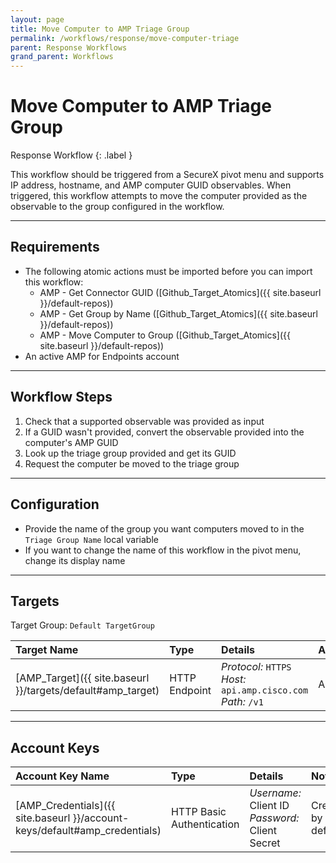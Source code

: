 ```yaml
---
layout: page
title: Move Computer to AMP Triage Group
permalink: /workflows/response/move-computer-triage
parent: Response Workflows
grand_parent: Workflows
---
```


# Move Computer to AMP Triage Group
<div markdown="1">
Response Workflow
{: .label }
</div>

This workflow should be triggered from a SecureX pivot menu and supports IP address, hostname, and AMP computer GUID observables. When triggered, this workflow attempts to move the computer provided as the observable to the group configured in the workflow.

---

## Requirements
* The following atomic actions must be imported before you can import this workflow:
	* AMP - Get Connector GUID ([Github_Target_Atomics]({{ site.baseurl }}/default-repos))
	* AMP - Get Group by Name ([Github_Target_Atomics]({{ site.baseurl }}/default-repos))
	* AMP - Move Computer to Group ([Github_Target_Atomics]({{ site.baseurl }}/default-repos))
* An active AMP for Endpoints account

---

## Workflow Steps
1. Check that a supported observable was provided as input
1. If a GUID wasn't provided, convert the observable provided into the computer's AMP GUID
1. Look up the triage group provided and get its GUID
1. Request the computer be moved to the triage group

---

## Configuration
* Provide the name of the group you want computers moved to in the `Triage Group Name` local variable
* If you want to change the name of this workflow in the pivot menu, change its display name

---

## Targets
Target Group: `Default TargetGroup`

| Target Name | Type | Details | Account Keys | Notes |
|:------------|:-----|:--------|:-------------|:------|
| [AMP_Target]({{ site.baseurl }}/targets/default#amp_target) | HTTP Endpoint | _Protocol:_ `HTTPS`<br />_Host:_ `api.amp.cisco.com`<br />_Path:_ `/v1` | AMP_Credentials | Created by default |

---

## Account Keys

| Account Key Name | Type | Details | Notes |
|:-----------------|:-----|:--------|:------|
| [AMP_Credentials]({{ site.baseurl }}/account-keys/default#amp_credentials) | HTTP Basic Authentication | _Username:_ Client ID<br />_Password:_ Client Secret | Created by default |
